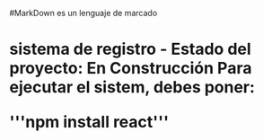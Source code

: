 #MarkDown es un lenguaje de marcado
<h1>sistema de registro</h>
- Estado del proyecto: En Construcción
Para ejecutar el sistem, debes poner:

'''npm install react'''
